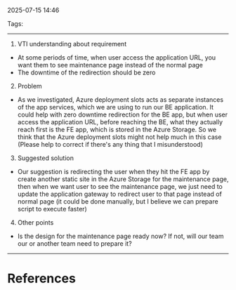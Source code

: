 2025-07-15 14:46

Tags: 

---

1. VTI understanding about requirement
- At some periods of time, when user access the application URL, you want them to see maintenance page instead of the normal page
- The downtime of the redirection should be zero
2. Problem
- As we investigated, Azure deployment slots acts as separate instances of the app services, which we are using to run our BE application. It could help with zero downtime redirection for the BE app, but when user access the application URL, before reaching the BE, what they actually reach first is the FE app, which is stored in the Azure Storage. So we think that the Azure deployment slots might not help much in this case (Please help to correct if there's any thing that I misunderstood)
3. Suggested solution
- Our suggestion is redirecting the user when they hit the FE app by create another static site in the Azure Storage for the maintenance page, then when we want user to see the maintenance page, we just need to update the application gateway to redirect user to that page instead of normal page (it could be done manually, but I believe we can prepare script to execute faster)
4. Other points
- Is the design for the maintenance page ready now? If not, will our team our or another team need to prepare it?


---
# References